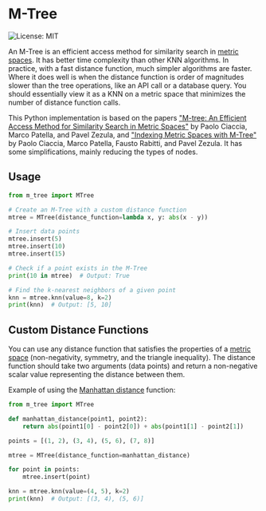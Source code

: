 # M-Tree

![License: MIT](https://img.shields.io/github/license/travisjungroth/m_tree)

An M-Tree is an efficient access method for similarity search in [metric spaces](https://en.wikipedia.org/wiki/Metric_space). It has better time complexity than other KNN algorithms. In practice, with a fast distance function, much simpler algorithms are faster. Where it does well is when the distance function is order of magnitudes slower than the tree operations, like an API call or a database query. You should essentially view it as a KNN on a metric space that minimizes the number of distance function calls.

This Python implementation is based on the papers ["M-tree: An Efficient Access Method for Similarity Search in Metric Spaces"](https://www.researchgate.net/publication/2373366_M-tree_An_Efficient_Access_Method_for_Similarity_Search_in_Metric_Spaces) by Paolo Ciaccia, Marco Patella, and Pavel Zezula, and  ["Indexing Metric Spaces with M-Tree"](https://www.researchgate.net/publication/220974334_Indexing_Metric_Spaces_with_M-Tree) by Paolo Ciaccia, Marco Patella, Fausto Rabitti, and Pavel Zezula. It has some simplifications, mainly reducing the types of nodes.

## Usage

```python
from m_tree import MTree

# Create an M-Tree with a custom distance function
mtree = MTree(distance_function=lambda x, y: abs(x - y))

# Insert data points
mtree.insert(5)
mtree.insert(10)
mtree.insert(15)

# Check if a point exists in the M-Tree
print(10 in mtree)  # Output: True

# Find the k-nearest neighbors of a given point
knn = mtree.knn(value=8, k=2)
print(knn)  # Output: [5, 10]
```

## Custom Distance Functions

You can use any distance function that satisfies the properties of a [metric space](https://en.wikipedia.org/wiki/Metric_space) (non-negativity, symmetry, and the triangle inequality). The distance function should take two arguments (data points) and return a non-negative scalar value representing the distance between them.

Example of using the [Manhattan distance](https://en.wikipedia.org/wiki/Taxicab_geometry) function:

```python
from m_tree import MTree

def manhattan_distance(point1, point2):
    return abs(point1[0] - point2[0]) + abs(point1[1] - point2[1])

points = [(1, 2), (3, 4), (5, 6), (7, 8)]

mtree = MTree(distance_function=manhattan_distance)

for point in points:
    mtree.insert(point)

knn = mtree.knn(value=(4, 5), k=2)
print(knn)  # Output: [(3, 4), (5, 6)]
```
